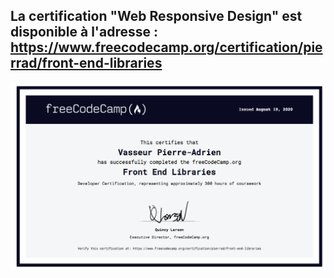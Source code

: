 
## La certification "Web Responsive Design" est disponible à l'adresse : https://www.freecodecamp.org/certification/pierrad/front-end-libraries
<img src="https://github.com/Pierrad/Programmation/blob/master/Javascript/ReactJS/FreeCodeCamp/Certification_FrontEndLibrairies.png"> </img>

